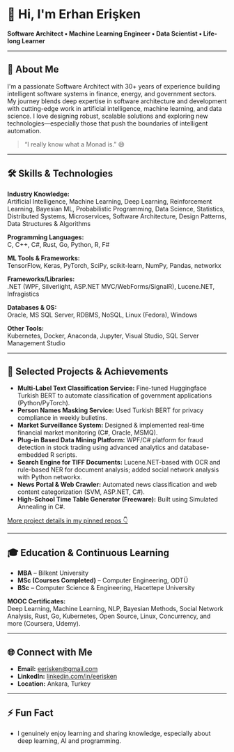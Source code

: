 # 👋 Hi, I'm Erhan Erişken

**Software Architect • Machine Learning Engineer • Data Scientist • Life-long Learner**

---

## 💬 About Me

I'm a passionate Software Architect with 30+ years of experience building intelligent software systems in finance, energy, and government sectors. My journey blends deep expertise in software architecture and development with cutting-edge work in artificial intelligence, machine learning, and data science. I love designing robust, scalable solutions and exploring new technologies—especially those that push the boundaries of intelligent automation.

> “I really know what a Monad is.” 😄

---

## 🛠️ Skills & Technologies

**Industry Knowledge:**  
Artificial Intelligence, Machine Learning, Deep Learning, Reinforcement Learning, Bayesian ML, Probabilistic Programming, Data Science, Statistics, Distributed Systems, Microservices, Software Architecture, Design Patterns, Data Structures & Algorithms

**Programming Languages:**  
C, C++, C#, Rust, Go, Python, R, F#

**ML Tools & Frameworks:**  
TensorFlow, Keras, PyTorch, SciPy, scikit-learn, NumPy, Pandas, networkx

**Frameworks/Libraries:**  
.NET (WPF, Silverlight, ASP.NET MVC/WebForms/SignalR), Lucene.NET, Infragistics

**Databases & OS:**  
Oracle, MS SQL Server, RDBMS, NoSQL, Linux (Fedora), Windows

**Other Tools:**  
Kubernetes, Docker, Anaconda, Jupyter, Visual Studio, SQL Server Management Studio

---

## 🚀 Selected Projects & Achievements

- **Multi-Label Text Classification Service:** Fine-tuned Huggingface Turkish BERT to automate classification of government applications (Python/PyTorch).
- **Person Names Masking Service:** Used Turkish BERT for privacy compliance in weekly bulletins.
- **Market Surveillance System:** Designed & implemented real-time financial market monitoring (C#, Oracle, MSMQ).
- **Plug-in Based Data Mining Platform:** WPF/C# platform for fraud detection in stock trading using advanced analytics and database-embedded R scripts.
- **Search Engine for TIFF Documents:** Lucene.NET-based with OCR and rule-based NER for document analysis; added social network analysis with Python networkx.
- **News Portal & Web Crawler:** Automated news classification and web content categorization (SVM, ASP.NET, C#).
- **High-School Time Table Generator (Freeware):** Built using Simulated Annealing in C#.

[More project details in my pinned repos 👇](#)

---

## 🎓 Education & Continuous Learning

- **MBA** – Bilkent University
- **MSc (Courses Completed)** – Computer Engineering, ODTÜ
- **BSc** – Computer Science & Engineering, Hacettepe University

**MOOC Certificates:**  
Deep Learning, Machine Learning, NLP, Bayesian Methods, Social Network Analysis, Rust, Go, Kubernetes, Open Source, Linux, Concurrency, and more (Coursera, Udemy).

---

## 🌐 Connect with Me

- **Email:** eerisken@gmail.com
- **LinkedIn:** [linkedin.com/in/eerisken](https://linkedin.com/in/eerisken)
- **Location:** Ankara, Turkey

---

## ⚡ Fun Fact

- I genuinely enjoy learning and sharing knowledge, especially about deep learning, AI and programming.


